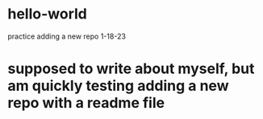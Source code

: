 # hello-world
practice adding a new repo 1-18-23
# supposed to write about myself, but am quickly testing adding a new repo with a readme file
